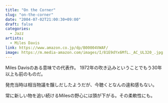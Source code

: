```yaml
---
title: "On the Corner"
slug: "on-the-corner"
date: "2004-07-02T21:00:30+09:00"
draft: false
categories:
  - Jazz
artists:
  - Miles Davis
link: https://www.amazon.co.jp/dp/B00004VWAF/
image: https://m.media-amazon.com/images/I/81E9dYx6MfL._AC_UL320_.jpg
---
```

Miles Davisのある意味での代表作。 
1972年の吹き込みということでもう30年以上も前のものだ。 
<!--more-->
発売当時は相当物議を醸しだしたようだが、今聴くとなんの違和感もない。

常に新しい物を追い続けるMilesの野心には頭が下がる。その柔軟性にも。
